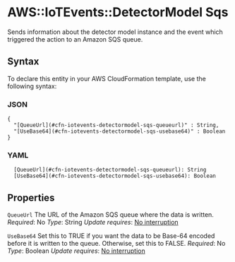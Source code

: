 # AWS::IoTEvents::DetectorModel Sqs<a name="aws-properties-iotevents-detectormodel-sqs"></a>

Sends information about the detector model instance and the event which triggered the action to an Amazon SQS queue\.

## Syntax<a name="aws-properties-iotevents-detectormodel-sqs-syntax"></a>

To declare this entity in your AWS CloudFormation template, use the following syntax:

### JSON<a name="aws-properties-iotevents-detectormodel-sqs-syntax.json"></a>

```
{
  "[QueueUrl](#cfn-iotevents-detectormodel-sqs-queueurl)" : String,
  "[UseBase64](#cfn-iotevents-detectormodel-sqs-usebase64)" : Boolean
}
```

### YAML<a name="aws-properties-iotevents-detectormodel-sqs-syntax.yaml"></a>

```
  [QueueUrl](#cfn-iotevents-detectormodel-sqs-queueurl): String
  [UseBase64](#cfn-iotevents-detectormodel-sqs-usebase64): Boolean
```

## Properties<a name="aws-properties-iotevents-detectormodel-sqs-properties"></a>

`QueueUrl`  <a name="cfn-iotevents-detectormodel-sqs-queueurl"></a>
The URL of the Amazon SQS queue where the data is written\.
*Required*: No
*Type*: String
*Update requires*: [No interruption](https://docs.aws.amazon.com/AWSCloudFormation/latest/UserGuide/using-cfn-updating-stacks-update-behaviors.html#update-no-interrupt)

`UseBase64`  <a name="cfn-iotevents-detectormodel-sqs-usebase64"></a>
Set this to TRUE if you want the data to be Base\-64 encoded before it is written to the queue\. Otherwise, set this to FALSE\.
*Required*: No
*Type*: Boolean
*Update requires*: [No interruption](https://docs.aws.amazon.com/AWSCloudFormation/latest/UserGuide/using-cfn-updating-stacks-update-behaviors.html#update-no-interrupt)
